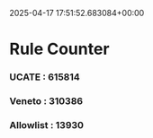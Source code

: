 2025-04-17 17:51:52.683084+00:00
# Rule Counter 
 ### UCATE : 615814

 ### Veneto : 310386

 ### Allowlist : 13930